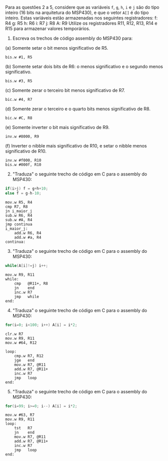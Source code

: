 Para as questões 2 a 5, considere que as variáveis `f`, `g`, `h`, `i` e `j` são do tipo inteiro (16 bits na arquitetura do MSP430), e que o vetor `A[]` é do tipo inteiro. Estas variáveis estão armazenadas nos seguintes registradores:
	f: R4
	g: R5
	h: R6
	i: R7
	j: R8
	A: R9
Utilize os registradores R11, R12, R13, R14 e R15 para armazenar valores temporários.

1. Escreva os trechos de código assembly do MSP430 para:

(a) Somente setar o bit menos significativo de R5.

`bis.w #1, R5`

(b) Somente setar dois bits de R6: o menos significativo e o segundo menos significativo.

`bis.w #3, R5`

(c) Somente zerar o terceiro bit menos significativo de R7.

`bic.w #4, R7`

(d) Somente zerar o terceiro e o quarto bits menos significativo de R8.

`bic.w #C, R8`

(e) Somente inverter o bit mais significativo de R9.

`inv.w #8000, R9`

(f) Inverter o nibble mais significativo de R10, e setar o nibble menos significativo de R10. 

```
inv.w #f000, R10
bis.w #000f, R10
```

2. "Traduza" o seguinte trecho de código em C para o assembly do MSP430:

```C
if(i>j) f = g+h+10;
else f = g-h-10;
```

```
mov.w R5, R4
cmp R7, R8
jn i_maior_j
sub.w R6, R4
sub.w #A, R4
jmp continua
i_maior_j:
    add.w R6, R4
    add.w #a, R4
continua:
```
    
3. "Traduza" o seguinte trecho de código em C para o assembly do MSP430:

```C
while(A[i]!=j) i++;
```

```
mov.w R9, R11
while:
    cmp   @R11+, R8
    jn    end
    inc.w R7
    jmp   while
end:
```

4. "Traduza" o seguinte trecho de código em C para o assembly do MSP430:

```C
for(i=0; i<100; i++) A[i] = i*2;
```

```
clr.w R7
mov.w R9, R11
mov.w #64, R12

loop:
    cmp.w R7, R12
    jge   end
    mov.w R7, @R11
    add.w R7, @R11+
    inc.w R7
    jmp   loop
end:
```

5. "Traduza" o seguinte trecho de código em C para o assembly do MSP430:

```C
for(i=99; i>=0; i--) A[i] = i*2;
```

```
mov.w #63, R7
mov.w R9, R11
loop:
    tst   R7
    jn    end
    mov.w R7, @R11
    add.w R7, @R11+
    inc.w R7
    jmp   loop
end:
```
